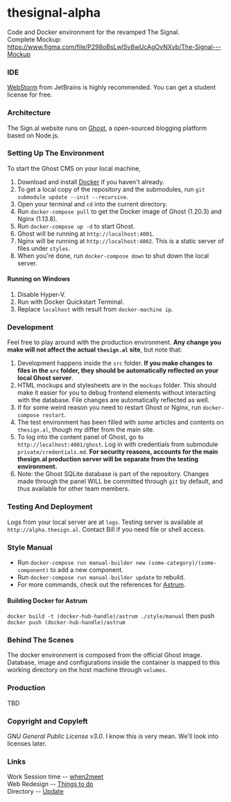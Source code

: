 # thesignal-alpha
Code and Docker environment for the revamped The Signal. <br>
Complete Mockup: https://www.figma.com/file/P298oBsLwlSv8wUcAgOvNXvb/The-Signal---Mockup

### IDE
[WebStorm](https://www.jetbrains.com/webstorm/) from JetBrains is highly recommended.
You can get a student license for free.

### Architecture
The Sign.al website runs on [Ghost](https://ghost.org/), a open-sourced blogging platform based on Node.js.

### Setting Up The Environment
To start the Ghost CMS on your local machine,
1. Download and install [Docker](https://www.docker.com/docker-mac) if you haven't already.
2. To get a local copy of the repository and the submodules, run `git submodule update --init --recursive`.
3. Open your terminal and `cd` into the current directory.
4. Run `docker-compose pull` to get the Docker image of Ghost (1.20.3) and Nginx (1.13.8).
5. Run `docker-compose up -d` to start Ghost.
6. Ghost will be running at `http://localhost:4001`.
7. Nginx will be running at `http://localhost:4002`. This is a static server of files under `styles`.
8. When you're done, run `docker-compose down` to shut down the local server.

#### Running on Windows
1. Disable Hyper-V.
2. Run with Docker Quickstart Terminal.
3. Replace `localhost` with result from `docker-machine ip`.

### Development
Feel free to play around with the production environment. **Any change you make will not affect the actual `thesign.al` site**, but note that:
1. Development happens inside the `src` folder. **If you make changes to files in the `src` folder, they should be automatically reflected on your local Ghost server**.
2. HTML mockups and stylesheets are in the `mockups` folder. This should make it easier for you to debug frontend elements without interacting with the database. File changes are automatically reflected as well.
3. If for some weird reason you need to restart Ghost or Nginx, run `docker-compose restart`.
4. The test environment has been filled with *some* articles and contents on `thesign.al`, though my differ from the main site.
5. To log into the content panel of Ghost, go to `http://localhost:4001/ghost`. Log in with credentials from submodule `private/credentials.md`. **For security reasons, accounts for the main thesign.al production server will be separate from the testing environment.**
6. Note: the Ghost SQLite database is part of the repository. Changes made through the panel WILL be committed through `git` by default, and thus available for other team members.

### Testing And Deployment
Logs from your local server are at `logs`.
Testing server is available at `http://alpha.thesign.al`. Contact Bill if you need file or shell access.

### Style Manual
- Run `docker-compose run manual-builder new (some-category)/(some-component)` to add a new component.
- Run `docker-compose run manual-builder update` to rebuild.
- For more commands, check out the references for [Astrum](https://github.com/NoDivide/astrum).

#### Building Docker for Astrum
`docker build -t (docker-hub-handle)/astrum ./style/manual` then push
`docker push (docker-hub-handle)/astrum`

### Behind The Scenes
The docker environment is composed from the official Ghost image. Database, image and configurations inside the container is mapped to this working directory on the host machine through `volumes`.

### Production
TBD

### Copyright and Copyleft
*GNU General Public License v3.0*.
I know this is very mean. We'll look into licenses later.

### Links
Work Session time --    [when2meet](https://www.when2meet.com/?6631949-VHpnt) <br>
Web Redesign -- 		[Things to do](https://docs.google.com/spreadsheets/d/1CPL-ihFxR4s-n53Axbh6vIsOoQFyvRgYOlbNg6Dm3wk/edit?usp=sharing) <br>
Directory --			[Update](https://docs.google.com/spreadsheets/d/1AFeRltFyYb89ThbIBhfFgOz3HApTA3_in_ffCvAAFNk/edit?usp=sharing)
